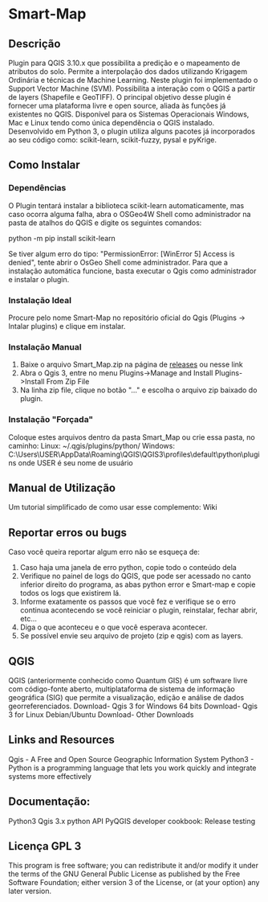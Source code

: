# Smart-Map

## Descrição

Plugin para QGIS 3.10.x que possibilita a predição e o mapeamento de atributos do solo. 
Permite a interpolação dos dados utilizando Krigagem Ordinária e técnicas de Machine Learning. Neste plugin foi implementado o Support Vector Machine (SVM). 
Possibilita a interação com o QGIS a partir de layers (Shapefile e GeoTIFF). 
O principal objetivo desse plugin é fornecer uma plataforma livre e open source, aliada às funções já existentes no QGIS. 
Disponível para os Sistemas Operacionais Windows, Mac e Linux tendo como única dependência o QGIS instalado.
Desenvolvido em Python 3, o plugin utiliza alguns pacotes já incorporados ao seu código como: scikit-learn, scikit-fuzzy, pysal e pyKrige.

## Como Instalar

### Dependências 

O Plugin tentará instalar a biblioteca scikit-learn automaticamente, mas caso ocorra alguma falha, 
abra o OSGeo4W Shell como administrador na pasta de atalhos do QGIS e digite os seguintes comandos:

python -m pip install scikit-learn

Se tiver algum erro do tipo: "PermissionError: [WinError 5] Access is denied", tente abrir o OsGeo Shell come administrador.
Para que a instalação automática funcione, basta executar o Qgis como administrador e instalar o plugin.

### Instalação Ideal

Procure pelo nome Smart-Map no repositório oficial do Qgis (Plugins -> Intalar plugins) e clique em instalar.  

### Instalação Manual

1.	Baixe o arquivo Smart_Map.zip na página de [releases](https://github.com/gustavowillam/SmartMapPlugin/releases)  ou nesse link
2.	Abra o Qgis 3, entre no menu Plugins->Manage and Install Plugins->Install From Zip File
3.	Na linha zip file, clique no botão "..." e escolha o arquivo zip baixado do plugin.

### Instalação "Forçada"

Coloque estes arquivos dentro da pasta Smart_Map ou crie essa pasta, no caminho:
Linux: ~/.qgis/plugins/python/
Windows: C:\Users\USER\AppData\Roaming\QGIS\QGIS3\profiles\default\python\plugins
onde USER é seu nome de usuário

## Manual de Utilização 

Um tutorial simplificado de como usar esse complemento: Wiki

## Reportar erros ou bugs

Caso você queira reportar algum erro não se esqueça de:

1.	Caso haja uma janela de erro python, copie todo o conteúdo dela
2.	Verifique no painel de logs do QGIS, que pode ser acessado no canto inferior direito do programa, as abas python error e Smart-map e copie todos os logs que existirem lá.
3.	Informe exatamente os passos que você fez e verifique se o erro continua acontecendo se você reiniciar o plugin, reinstalar, fechar abrir, etc...
4.	Diga o que aconteceu e o que você esperava acontecer.
5.	Se possível envie seu arquivo de projeto (zip e qgis) com as layers.

## QGIS

QGIS (anteriormente conhecido como Quantum GIS) é um software livre com código-fonte aberto, multiplataforma de sistema de informação geográfica (SIG) que permite a visualização, edição e análise de dados georreferenciados.
Download- Qgis 3 for Windows 64 bits
Download- Qgis 3 for Linux Debian/Ubuntu
Download- Other Downloads

## Links and Resources

Qgis - A Free and Open Source Geographic Information System
Python3 - Python is a programming language that lets you work quickly and integrate systems more effectively

## Documentação:

Python3
Qgis 3.x python API
PyQGIS developer cookbook: Release testing

## Licença  GPL 3

This program is free software; you can redistribute it and/or modify it under the terms of the GNU General Public License as published by the Free Software Foundation; 
either version 3 of the License, or (at your option) any later version.
